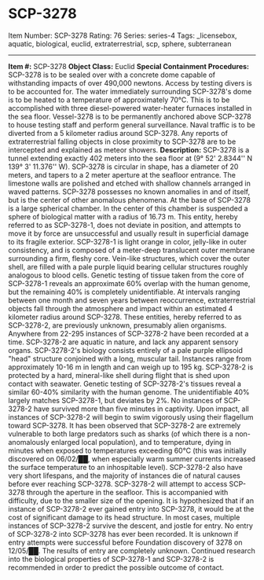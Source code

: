 # SCP-3278
Item Number: SCP-3278
Rating: 76
Series: series-4
Tags: _licensebox, aquatic, biological, euclid, extraterrestrial, scp, sphere, subterranean

---

**Item #:** SCP-3278
**Object Class:** Euclid
**Special Containment Procedures:** SCP-3278 is to be sealed over with a concrete dome capable of withstanding impacts of over 490,000 newtons. Access by testing divers is to be accounted for.
The water immediately surrounding SCP-3278's dome is to be heated to a temperature of approximately 70°C. This is to be accomplished with three diesel-powered water-heater furnaces installed in the sea floor.
Vessel-3278 is to be permanently anchored above SCP-3278 to house testing staff and perform general surveillance.
Naval traffic is to be diverted from a 5 kilometer radius around SCP-3278. Any reports of extraterrestrial falling objects in close proximity to SCP-3278 are to be intercepted and explained as meteor showers.
**Description:** SCP-3278 is a tunnel extending exactly 402 meters into the sea floor at (9° 52' 2.8344'' N 139° 3' 11.376'' W). SCP-3278 is circular in shape, has a diameter of 20 meters, and tapers to a 2 meter aperture at the seafloor entrance. The limestone walls are polished and etched with shallow channels arranged in waved patterns. SCP-3278 possesses no known anomalies in and of itself, but is the center of other anomalous phenomena.
At the base of SCP-3278 is a large spherical chamber. In the center of this chamber is suspended a sphere of biological matter with a radius of 16.73 m. This entity, hereby referred to as SCP-3278-1, does not deviate in position, and attempts to move it by force are unsuccessful and usually result in superficial damage to its fragile exterior.
SCP-3278-1 is light orange in color, jelly-like in outer consistency, and is composed of a meter-deep translucent outer membrane surrounding a firm, fleshy core. Vein-like structures, which cover the outer shell, are filled with a pale purple liquid bearing cellular structures roughly analogous to blood cells. Genetic testing of tissue taken from the core of SCP-3278-1 reveals an approximate 60% overlap with the human genome, but the remaining 40% is completely unidentifiable.
At intervals ranging between one month and seven years between reoccurrence, extraterrestrial objects fall through the atmosphere and impact within an estimated 4 kilometer radius around SCP-3278. These entities, hereby referred to as SCP-3278-2, are previously unknown, presumably alien organisms. Anywhere from 22-295 instances of SCP-3278-2 have been recorded at a time.
SCP-3278-2 are aquatic in nature, and lack any apparent sensory organs. SCP-3278-2's biology consists entirely of a pale purple ellipsoid "head" structure conjoined with a long, muscular tail. Instances range from approximately 10-16 m in length and can weigh up to 195 kg. SCP-3278-2 is protected by a hard, mineral-like shell during flight that is shed upon contact with seawater. Genetic testing of SCP-3278-2's tissues reveal a similar 60-40% similarity with the human genome. The unidentifiable 40% largely matches SCP-3278-1, but deviates by 2%.
No instances of SCP-3278-2 have survived more than five minutes in captivity.
Upon impact, all instances of SCP-3278-2 will begin to swim vigorously using their flagellum toward SCP-3278. It has been observed that SCP-3278-2 are extremely vulnerable to both large predators such as sharks (of which there is a non-anomalously enlarged local population), and to temperature, dying in minutes when exposed to temperatures exceeding 60°C (this was initially discovered on 06/02/██, when especially warm summer currents increased the surface temperature to an inhospitable level). SCP-3278-2 also have very short lifespans, and the majority of instances die of natural causes before ever reaching SCP-3278.
SCP-3278-2 will attempt to access SCP-3278 through the aperture in the seafloor. This is accompanied with difficulty, due to the smaller size of the opening. It is hypothesized that if an instance of SCP-3278-2 ever gained entry into SCP-3278, it would be at the cost of significant damage to its head structure. In most cases, multiple instances of SCP-3278-2 survive the descent, and jostle for entry.
No entry of SCP-3278-2 into SCP-3278 has ever been recorded. It is unknown if entry attempts were successful before Foundation discovery of 3278 on 12/05/██. The results of entry are completely unknown.
Continued research into the biological properties of SCP-3278-1 and SCP-3278-2 is recommended in order to predict the possible outcome of contact.